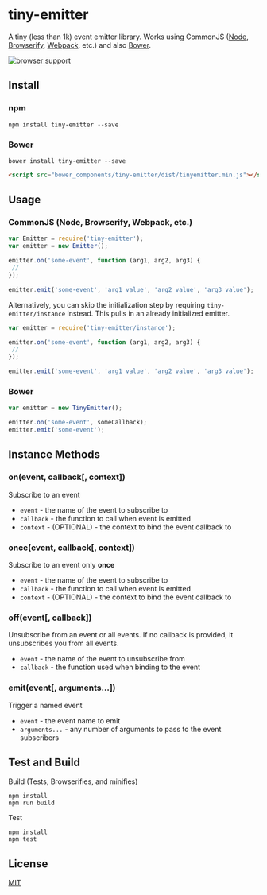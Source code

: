 # tiny-emitter
 
A tiny (less than 1k) event emitter library. Works using CommonJS ([Node](https://nodejs.org/en/), [Browserify](http://browserify.org), [Webpack](https://webpack.js.org/), etc.) and also [Bower](https://bower.io/).

[![browser support](https://ci.testling.com/scottcorgan/tiny-emitter.png)](https://ci.testling.com/scottcorgan/tiny-emitter)
 
## Install

### npm

```
npm install tiny-emitter --save
```
 
### Bower

```
bower install tiny-emitter --save
```
 
```html
<script src="bower_components/tiny-emitter/dist/tinyemitter.min.js"></script>
``` 

## Usage

### CommonJS (Node, Browserify, Webpack, etc.)

```js
var Emitter = require('tiny-emitter');
var emitter = new Emitter();

emitter.on('some-event', function (arg1, arg2, arg3) {
 //  
});

emitter.emit('some-event', 'arg1 value', 'arg2 value', 'arg3 value');
```

Alternatively, you can skip the initialization step by requiring `tiny-emitter/instance` instead. This pulls in an already initialized emitter.

```js
var emitter = require('tiny-emitter/instance');

emitter.on('some-event', function (arg1, arg2, arg3) {
 //
});

emitter.emit('some-event', 'arg1 value', 'arg2 value', 'arg3 value');
```


### Bower

```js
var emitter = new TinyEmitter();

emitter.on('some-event', someCallback);
emitter.emit('some-event');
```

## Instance Methods

### on(event, callback[, context])

Subscribe to an event

* `event` - the name of the event to subscribe to
* `callback` - the function to call when event is emitted
* `context` - (OPTIONAL) - the context to bind the event callback to

### once(event, callback[, context])

Subscribe to an event only **once**

* `event` - the name of the event to subscribe to
* `callback` - the function to call when event is emitted
* `context` - (OPTIONAL) - the context to bind the event callback to

### off(event[, callback])

Unsubscribe from an event or all events. If no callback is provided, it unsubscribes you from all events.

* `event` - the name of the event to unsubscribe from
* `callback` - the function used when binding to the event

### emit(event[, arguments...])

Trigger a named event

* `event` - the event name to emit
* `arguments...` - any number of arguments to pass to the event subscribers

## Test and Build
 
Build (Tests, Browserifies, and minifies)

```
npm install
npm run build
```

Test

```
npm install
npm test
```

## License

[MIT](https://github.com/scottcorgan/tiny-emitter/blob/master/LICENSE)
